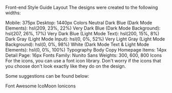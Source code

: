 Front-end Style Guide
Layout
The designs were created to the following widths:

Mobile: 375px
Desktop: 1440px
Colors
Neutral
Dark Blue (Dark Mode Elements): hsl(209, 23%, 22%)
Very Dark Blue (Dark Mode Background): hsl(207, 26%, 17%)
Very Dark Blue (Light Mode Text): hsl(200, 15%, 8%)
Dark Gray (Light Mode Input): hsl(0, 0%, 52%)
Very Light Gray (Light Mode Background): hsl(0, 0%, 98%)
White (Dark Mode Text & Light Mode Elements): hsl(0, 0%, 100%)
Typography
Body Copy
Homepage Items: 14px
Detail Page: 16px
Fonts
Family: Nunito Sans
Weights: 300, 600, 800
Icons
For the icons, you can use a font icon library. Don't worry if the icons that you choose don't look exactly like they do on the design.

Some suggestions can be found below:

Font Awesome
IcoMoon
Ionicons

